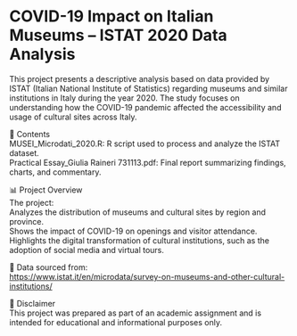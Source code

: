  # COVID-19 Impact on Italian Museums – ISTAT 2020 Data Analysis
This project presents a descriptive analysis based on data provided by ISTAT (Italian National Institute of Statistics) regarding museums and similar institutions in Italy during the year 2020. The study focuses on understanding how the COVID-19 pandemic affected the accessibility and usage of cultural sites across Italy.  

📁 Contents  
MUSEI_Microdati_2020.R: R script used to process and analyze the ISTAT dataset.   
Practical Essay_Giulia Raineri 731113.pdf: Final report summarizing findings, charts, and commentary.  

📊 Project Overview  
The project:  
Analyzes the distribution of museums and cultural sites by region and province.   
Shows the impact of COVID-19 on openings and visitor attendance.  
Highlights the digital transformation of cultural institutions, such as the adoption of social media and virtual tours.  

🧰 Data sourced from:   
https://www.istat.it/en/microdata/survey-on-museums-and-other-cultural-institutions/  

📌 Disclaimer    
This project was prepared as part of an academic assignment and is intended for educational and informational purposes only.
